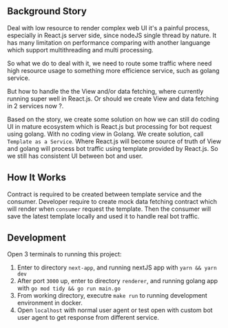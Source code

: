 ## Background Story

Deal with low resource to render complex web UI it's a painful process, especially in React.js server side, since nodeJS single thread by nature. It has many limitation on performance comparing with another languange which support multithreading and multi processing.

So what we do to deal with it, we need to route some traffic where need high resource usage to something more efficience service, such as golang service.

But how to handle the the View and/or data fetching, where currently running super well in React.js. Or should we create View and data fetching in 2 services now ?.

Based on the story, we create some solution on how we can still do coding UI in mature ecosystem which is React.js but processing for bot request using golang. With no coding view in Golang. We create solution, call `Template as a Service`. Where React.js will become source of truth of View and golang will process bot traffic using template provided by React.js. So we still has consistent UI between bot and user.

## How It Works

Contract is required to be created between template service and the consumer. Developer require to create mock data fetching contract which will render when `consumer` request the template. Then the consumer will save the latest template locally and used it to handle real bot traffic.

## Development

Open 3 terminals to running this project:

1. Enter to directory `next-app`, and running nextJS app with `yarn && yarn dev`
2. After port `3000` up, enter to directory `renderer`, and running golang app with `go mod tidy && go run main.go`
3. From working directory, executre `make run` to running development environment in docker.
4. Open `localhost` with normal user agent or test open with custom bot user agent to get response from different service.

